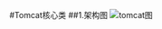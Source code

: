 #Tomcat核心类
##1.架构图
![tomcat图](https://wpin-oss.oss-cn-shenzhen.aliyuncs.com/wpin/tomcat/tomcat.png)

